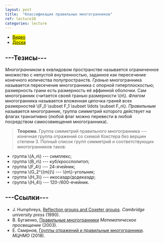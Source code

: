 ```yaml
---
layout: post
title:  "Классификация правильных многогранников"
ref: lecture10
categories: lecture
---
```


+ [<mark>Видео</mark>](https://drive.google.com/file/d/1BC71k0nbLtD1oyXyCKfH39tKoyt5PADS/view?usp=sharing)
+ [<mark>Доска</mark>]({{site.baseurl}}/whiteboard/lec10.pdf)


## ---Тезисы---

_Многогранником_ в еквлидовом пространстве называется ограниченное множество с непустой внутренностью, заданное как пересечение конечного количества полупространств. _Гранью_ многогранника называется пересечение многогранника с опорной гиперплоскостью; размерность грани есть размерность её аффинной оболочки. Сам многогранник считается своей гранью размерности \\(n\\). _Флагом_ многогранника называется вложенная цепочка граней всех размерностей \\(F_0 \subset F_1 \subset \ldots \subset F_n\\). _Правильным_ называется многогранник, группа симметрий которого действует на флагах транзитивно (любой флаг можно перевести в любой посредством самосовмещения многогранника).

> **Теорема.** Группа симметрий правильного многогранника --- конечная группа отражений со схемой Кокстера без вершин степени 3. Полный список групп симметрий и соответствующих многогранников таков:
+ группа \\(A_n\\) --- симплекс;
+ группа \\(B_n\\) --- куб/кроссполитоп;
+ группа \\(F_4\\) --- 24-ячейник;
+ группа \\(G_2^{(m)}\\) --- \\(m\\)-угольник;
+ группа \\(H_3\\) --- икосаэдр/додекаэдр;
+ группа \\(H_4\\) --- 120-/600-ячейник.


## ---Cсылки---
+ J. Humphreys, [Reflection groups and Coxeter groups](books.google.ru/books?id=ODfjmOeNLMUC). _Cambridge university press_ (1990).
+ В. Бугаенко, [Правильные многогранники](http://www.mathnet.ru/php/archive.phtml?wshow=paper&jrnid=mp&paperid=120&option_lang=rus) _Математическое просвещение_ (2003).
+ Е. Смирнов, [Группы отражений и правильные многогранники](https://www.mccme.ru/free-books/dubna/smirnov-reflections-v2.pdf). _МЦНМО_ (2018).